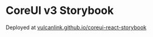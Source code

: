 # CoreUI v3 Storybook
Deployed at [vulcanlink.github.io/coreui-react-storybook](https://vulcanlink.github.io/coreui-react-storybook/)